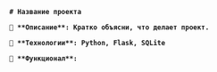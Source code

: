 **`# Название проекта`**

**`📌 **Описание**: Кратко объясни, что делает проект.`**

**`🔧 **Технологии**: Python, Flask, SQLite`**

**`📝 **Функционал**:`**
